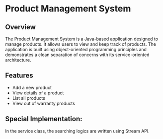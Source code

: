 # Product Management System

## Overview

The Product Management System is a Java-based application designed to manage products. It allows users to view and keep track of products. The application is built using object-oriented programming principles and demonstrates a clean separation of concerns with its service-oriented architecture.

## Features

- Add a new product
- View details of a product
- List all products
- View out of warranty products

## Special Implementation:

In the service class, the searching logics are written using Stream API. 
